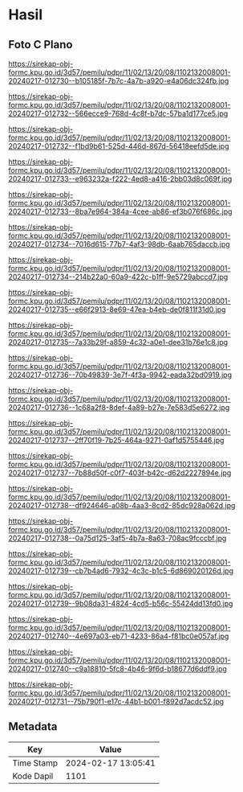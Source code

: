 # Hasil

## Foto C Plano

https://sirekap-obj-formc.kpu.go.id/3d57/pemilu/pdpr/11/02/13/20/08/1102132008001-20240217-012730--b105185f-7b7c-4a7b-a920-e4a06dc324fb.jpg

https://sirekap-obj-formc.kpu.go.id/3d57/pemilu/pdpr/11/02/13/20/08/1102132008001-20240217-012732--566ecce9-768d-4c8f-b7dc-57ba1d177ce5.jpg

https://sirekap-obj-formc.kpu.go.id/3d57/pemilu/pdpr/11/02/13/20/08/1102132008001-20240217-012732--f1bd9b61-525d-446d-867d-56418eefd5de.jpg

https://sirekap-obj-formc.kpu.go.id/3d57/pemilu/pdpr/11/02/13/20/08/1102132008001-20240217-012733--e963232a-f222-4ed8-a416-2bb03d8c069f.jpg

https://sirekap-obj-formc.kpu.go.id/3d57/pemilu/pdpr/11/02/13/20/08/1102132008001-20240217-012733--8ba7e964-384a-4cee-ab86-ef3b076f686c.jpg

https://sirekap-obj-formc.kpu.go.id/3d57/pemilu/pdpr/11/02/13/20/08/1102132008001-20240217-012734--7016d615-77b7-4af3-98db-6aab765daccb.jpg

https://sirekap-obj-formc.kpu.go.id/3d57/pemilu/pdpr/11/02/13/20/08/1102132008001-20240217-012734--214b22a0-60a9-422c-b1ff-9e5729abccd7.jpg

https://sirekap-obj-formc.kpu.go.id/3d57/pemilu/pdpr/11/02/13/20/08/1102132008001-20240217-012735--e66f2913-8e69-47ea-b4eb-de0f811f31d0.jpg

https://sirekap-obj-formc.kpu.go.id/3d57/pemilu/pdpr/11/02/13/20/08/1102132008001-20240217-012735--7a33b29f-a859-4c32-a0e1-dee31b76e1c8.jpg

https://sirekap-obj-formc.kpu.go.id/3d57/pemilu/pdpr/11/02/13/20/08/1102132008001-20240217-012736--70b49839-3e7f-4f3a-9942-eada32bd0919.jpg

https://sirekap-obj-formc.kpu.go.id/3d57/pemilu/pdpr/11/02/13/20/08/1102132008001-20240217-012736--1c68a2f8-8def-4a89-b27e-7e583d5e6272.jpg

https://sirekap-obj-formc.kpu.go.id/3d57/pemilu/pdpr/11/02/13/20/08/1102132008001-20240217-012737--2ff70f19-7b25-464a-9271-0af1d5755446.jpg

https://sirekap-obj-formc.kpu.go.id/3d57/pemilu/pdpr/11/02/13/20/08/1102132008001-20240217-012737--7b88d50f-c0f7-403f-b42c-d62d2227894e.jpg

https://sirekap-obj-formc.kpu.go.id/3d57/pemilu/pdpr/11/02/13/20/08/1102132008001-20240217-012738--df924646-a08b-4aa3-8cd2-85dc928a062d.jpg

https://sirekap-obj-formc.kpu.go.id/3d57/pemilu/pdpr/11/02/13/20/08/1102132008001-20240217-012738--0a75d125-3af5-4b7a-8a63-708ac9fcccbf.jpg

https://sirekap-obj-formc.kpu.go.id/3d57/pemilu/pdpr/11/02/13/20/08/1102132008001-20240217-012739--cb7b4ad6-7932-4c3c-b1c5-6d869020126d.jpg

https://sirekap-obj-formc.kpu.go.id/3d57/pemilu/pdpr/11/02/13/20/08/1102132008001-20240217-012739--9b08da31-4824-4cd5-b56c-55424dd13fd0.jpg

https://sirekap-obj-formc.kpu.go.id/3d57/pemilu/pdpr/11/02/13/20/08/1102132008001-20240217-012740--4e697a03-eb71-4233-86a4-f81bc0e057af.jpg

https://sirekap-obj-formc.kpu.go.id/3d57/pemilu/pdpr/11/02/13/20/08/1102132008001-20240217-012740--c9a18810-5fc8-4b46-9f6d-b18677d6ddf9.jpg

https://sirekap-obj-formc.kpu.go.id/3d57/pemilu/pdpr/11/02/13/20/08/1102132008001-20240217-012731--75b790f1-e17c-44b1-b001-f892d7acdc52.jpg


## Metadata

| Key        | Value               |
| ---------- | ------------------- |
| Time Stamp | 2024-02-17 13:05:41 |
| Kode Dapil | 1101                |



